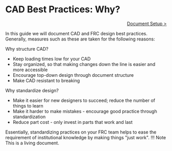 <style>
.right{
    float:right;
}

.left{
    float:left;
}
</style>

# CAD Best Practices: Why?

<span class="right">[Document Setup >](2-document-setup.md)</span>
<br>

In this guide we will document CAD and FRC design best practices. Generally, measures such as these are taken for the following reasons:

Why structure CAD?

- Keep loading times low for your CAD
- Stay organized, so that making changes down the line is easier and more accessible
- Encourage top-down design through document structure
- Make CAD resistant to breaking

Why standardize design?

- Make it easier for new designers to succeed; reduce the number of things to learn
- Make it harder to make mistakes - encourage good practice through standardization
- Reduce part cost - only invest in parts that work and last

Essentially, standardizing practices on your FRC team helps to ease the requirement of institutional knowledge by making things "just work".
!!! Note
    This is a living document.